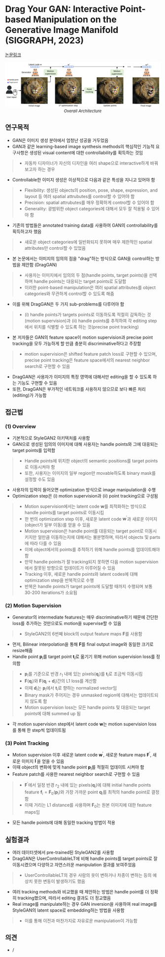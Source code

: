 # Drag Your GAN: Interactive Point-based Manipulation on the Generative Image Manifold (SIGGRAPH, 2023)

[논문링크](https://arxiv.org/abs/2305.10973)

<p align="center">
    <img width="800" alt='fig1' src="../img/pan2023drag.png?raw=true"></br>
    <em><font size=2>Overall Architecture</font></em>
</p>

## 연구목적
- GAN은 이미지 생성 분야에서 엄청난 성공을 거두었음
- GAN과 같은 learning-based image synthesis methods의 핵심적인 기능적 요구사항은 생성된 visual content에 대한 controllability를 획득하는 것임
> - 자동차 디자이너가 자신의 디자인을 여러 shape으로 interactive하게 바꿔보고자 하는 경우
- Controllable한 이미지 생성은 이상적으로 다음과 같은 특성을 지니고 있어야 함
> - Flexibility: 생성된 objects의 position, pose, shape, expression, and layout 등 여러 spatial attrubutes를 control할 수 있어야 함
> - Precision: spatial attrubutes를 매우 정확하게 control할 수 있어야 함
> - Generality: 광범위한 object categories에 대해서 모두 잘 적용될 수 있어야 함
- 기존의 방법들은 annotated training data를 사용하여 GAN의 controllability를 획득하고자 했음
> - 새로운 object categories에 일반화되지 못하며 매우 제한적인 spatial attributes만 control할 수 있었음
- 본 논문에서는 이미지의 임의의 점을 "drag"하는 방식으로 GAN을 control하는 방법을 제안함 (DragGAN)
> - 사용자는 이미지에서 임의의 두 점(handle points, target points)을 선택하며 handle points는 대응되는 target points로 도달함
> - 이러한 point-based manipulation은 여러 spatial attributes를 object categories와 무관하게 control할 수 있도록 해줌
- 이를 위해 DragGAN은 두 가지 sub-problems를 다루어야 함
> - (i) handle points가 targets points로 이동하도록 적절히 감독하는 것(motion supervision)과 (ii) handle points를 추적하여 각 editing step에서 위치를 식별할 수 있도록 하는 것(precise point tracking)
- 본 저자들은 GAN의 feature space이 motion supervision과 precise point tracking을 모두 가능하게 할 만큼 충분히 discriminative하다고 주장함
> - motion supervision은 shifted feature patch loss로 구현할 수 있으며, precise point tracking은 feature space에서의 nearest neighbor search로 구현할 수 있음
- DragGAN은 사용자가 이미지의 특정 영역에 대해서만 editing을 할 수 있도록 하는 기능도 구현할 수 있음
- 또한, DragGAN은 부가적인 네트워크를 사용하지 않으므로 보다 빠른 처리(editing)가 가능함

## 접근법
### (1) Overview
- 기본적으로 StyleGAN2 아키텍처를 사용함
- GAN으로 생성된 임의의 이미지에 대해 사용자는 handle points와 그에 대응되는 target points를 입력함
> - Handle points에 위치한 object의 semantic positions를 target points로 이동시켜야 함
> - 또한, 사용자는 이미지의 일부 region만 movable하도록 binary mask를 설정할 수도 있음
- 사용자의 입력이 들어오면 optimization 방식으로 image manipulation을 수행
- Optimization step은 (i) motion supervision과 (ii) point tracking으로 구성됨
> - Motion supervision에서는 latent code $\mathbf{w}$를 최적화하는 방식으로 handle points를 target points로 이동시킴
> - 한 번의 optimization step 이후, 새로운 latent code $\mathbf{w}^\prime$과 새로운 이미지(object가 일부 이동)를 얻을 수 있음
> - Motion supervision은 handle point를 대응되는 target point로 이동시키지만 얼만큼 이동하는지에 대해서는 불분명하며, 따라서 objects 및 parts에 따라 다를 수 있음
> - 이에 object에서의 points를 추적하기 위해 handle points를 업데이트해야 함
> - 만약 handle points가 잘 tracking되지 못하면 다음 motion supervision에서 잘못된 방향으로 업데이트가 이루어질 수 있음
> - Tracking 이후, 새로운 handle points와 latent codes에 대해 optimization step을 반복적으로 수행
> - 반복은 handle points가 target points에 도달할 때까지 수행되며 보통 30-200 iterations가 소요됨

### (2) Motion Supervision
- Generator의 intermediate features는 매우 discriminative하기 때문에 간단한 loss를 추가하는 것만으로도 motion을 supervise할 수 있음
> - StyleGAN2의 6번째 block의 output feature maps $\mathbf{F}$를 사용함
- 먼저, Bilinear interpolation을 통해 $\mathbf{F}$를 final output image와 동일한 크기로 resize해줌
- Handle point $\mathbf{p}_i$를 target point $\mathbf{t}_i$로 옮기기 위해 motion supervision loss를 정의함
> - $\mathbf{p}_i$를 기준으로 반경 $r_1$ 내에 있는 pixels($\mathbf{q}_i$)를 $\mathbf{t}_i$로 조금씩 이동시킴
> - $\mathbf{F}(\mathbf{q}_i)$와 $\mathbf{F}(\mathbf{q}_i + \mathbf{d}_i)$간의 L1 loss를 계산함
> - 이때 $\mathbf{d}_i$는 $\mathbf{p}_i$에서 $\mathbf{t}_i$로 향하는 normalized vector임
> - Binary mask가 주어지는 경우 unmasked region에 대해서는 업데이트되지 않도록 함
> - Motion supervision loss는 모든 handle points 및 대응되는 target points에 대해 summed up 됨
- 각 motion supervision step에서 latent code $\mathbf{w}$는 motion supervision loss를 통해 한 step씩 업데이트됨

### (3) Point Tracking
- Motion supervision 이후 새로운 latent code $\mathbf{w}^\prime$, 새로운 feature maps $\mathbf{F}^\prime$, 새로운 이미지 $\mathbf{I}^\prime$을 얻을 수 있음
- 이때 object의 변화에 맞게 handle point $\mathbf{p}_i$를 적절히 업데이트 시켜야 함
- Feature patch를 사용한 nearest neighbor search로 구현할 수 있음
> - $\mathbf{F}^\prime$에서 일정 반경 $r_2$ 내에 있는 pixels($\mathbf{q}_i$)에 대해 initial handle points feature $\mathbf{f}_i=\mathbf{F}_0(\mathbf{p}_i)$와 가장 가까운 point $\mathbf{q}_i$를 최적의 handle point로 결정함
> - 이때 거리는 L1 distance를 사용하며 $\mathbf{F}_0$는 원본 이미지에 대한 feature maps임
- 모든 handle points에 대해 동일한 tracking 방법이 적용

## 실험결과
- 여러 데이터셋에서 pre-trained된 StyleGAN2를 사용함
- DragGAN은 UserControllableLT에 비해 handle points를 target points로 잘 이동시켰으며 다양하고 자연스러운 manipulation 결과를 보여주었음
> - UserControllableLT의 경우 사람의 옷이 변하거나 차종이 변하는 등의 예상치 못한 변동이 발생하기도 했음
- 여러 tracking methods와 비교했을 때 제안하는 방법은 handle point를 더 정확히 tracking했으며, 따라서 editing 결과도 더 정교했음
- Real image를 manipulate하는 경우 GAN inversion을 사용하여 real image를 StyleGAN의 latent space로 embedding하는 방법을 사용함
> - 이를 통해 이전과 마찬가지로 자유로운 manipulation이 가능함

## 의견
- / 